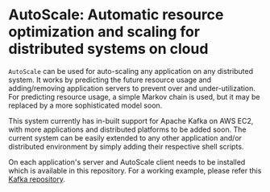 # AutoScale: Automatic resource optimization and scaling for distributed systems on cloud

`AutoScale` can be used for auto-scaling any application on any distributed system. It works by predicting the future resource usage and adding/removing application servers to prevent over and under-utilization.
For predicting resource usage, a simple Markov chain is used, but it may be replaced by a more sophisticated model soon.

This system currently has in-built support for Apache Kafka on AWS EC2, with more applications and distributed platforms to be added soon. The current system can be easily extended to any other application and/or distributed environment by simply adding their respective shell scripts.

On each application's server and AutoScale client needs to be installed which is available in this repository. For a working example, please refer this [Kafka repository](https://github.com/Parth27/kafka-package).
